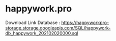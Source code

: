 # happywork.pro
Download Link Database : https://happyworkpro-storage.storage.googleapis.com/SQL/happywork-db_happywork_202102020000.sql
